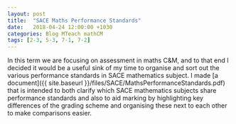```yaml
---
layout: post
title:  "SACE Maths Performance Standards"
date:   2018-04-24 12:00:00 +1030
categories: Blog MTeach mathCM
tags: [2-3, 5-3, 7-1, 7-2]
---
```


In this term we are focusing on assessment in maths C&M, and to that end I decided it would be a useful sink of my time to organise and sort out the various performance standards in SACE mathematics subject. I made [a document]({{ site.baseurl }}/files/SACE/MathsPerformanceStandards.pdf) that is intended to both clarify which SACE mathematics subjects share performance standards and also to aid marking by highlighting key differences of the grading scheme and organising these next to each other to make comparisons easier.
